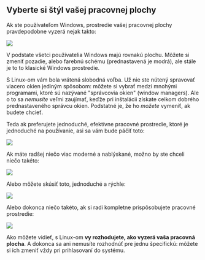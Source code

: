 ﻿

<div id="corps">

<h2>Vyberte si štýl vašej pracovnej plochy</h2>

Ak ste používateľom Windows, prostredie vašej pracovnej plochy pravdepodobne vyzerá nejak takto:

<img src="Images/windows_vista.jpg" />

V podstate všetci používatelia Windows majú rovnakú plochu. Môžete si zmeniť pozadie, alebo farebnú schému (prednastavená je modrá), ale stále je to to klasické Windows prostredie.

S Linux-om vám bola vrátená slobodná voľba. Už nie ste nútený spravovať viacero okien jediným spôsobom: môžete si vybrať medzi mnohými programami, ktoré sú nazývané "správcovia okien" (window managers). Ale o to sa <i>nemusíte</i> veľmi zaujímať, keďže pri inštalácii získate celkom dobrého prednastaveného správcu okien. Podstatné je, že ho <i>možete</i> vymeniť, ak budete chcieť.

Teda ak preferujete jednoduché, efektívne pracovné prostredie, ktoré je jednoduché na používanie, asi sa vám bude páčiť toto: 

<img src="Images/ubuntu.jpg"/>

Ak máte radšej niečo viac moderné a nablýskané, možno by ste chceli niečo takéto:

<img src="Images/kde.png" />

Alebo môžete skúsiť toto, jednoduché a rýchle:

<img src="Images/xfce.jpg" />

Alebo dokonca niečo takéto, ak si radi kompletne prispôsobujete pracovné prostredie:

<img src="Images/wm.jpg" />

Ako môžete vidieť, s Linux-om <b>vy rozhodujete, ako vyzerá vaša pracovná plocha</b>. A dokonca sa ani nemusíte rozhodnúť pre jednu špecifickú: môžete si ich zmeniť vždy pri prihlasovaní do systému.

</div>


